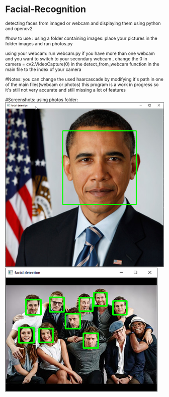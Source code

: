 # Facial-Recognition
detecting faces from imaged or webcam and displaying them using python and opencv2

#how to use :
using a folder containing images:
  place your pictures in the folder images and run photos.py

using your webcam:
  run webcam.py
  if you have more than one webcam and you want to switch to your secondary webcam ,
  change the 0 in camera = cv2.VideoCapture(0) in the detect_from_webcam
  function in the main file to the index of your camera

#Notes:
you can change the used haarcascade by modifying it's path in one of the main files(webcam or photos)
this program is a work in progress so it's still not very accurate and still missing a lot of features

#Screenshots:
using photos folder:
![alt text](https://github.com/zurakin/Facial-Recognition/blob/master/screenshots/obama.png?raw=true)
![alt text](https://github.com/zurakin/Facial-Recognition/blob/master/screenshots/avengers.png?raw=true)
